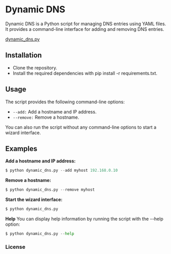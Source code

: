 # Dynamic DNS
Dynamic DNS is a Python script for managing DNS entries using YAML files. It provides a command-line interface for adding and removing DNS entries.

[dynamic_dns.py](../2_ansible_config/dynamic_dns.py)
## Installation
* Clone the repository.
* Install the required dependencies with pip install -r requirements.txt.

## Usage
The script provides the following command-line options:

* `--add:` Add a hostname and IP address.
* `--remove:` Remove a hostname.

You can also run the script without any command-line options to start a wizard interface.

## Examples
**Add a hostname and IP address:**

```python
$ python dynamic_dns.py --add myhost 192.168.0.10
```

**Remove a hostname:**
```python 
$ python dynamic_dns.py --remove myhost
```

**Start the wizard interface:**
```python 
$ python dynamic_dns.py
```

**Help**
You can display help information by running the script with the --help option:
```python
$ python dynamic_dns.py --help
```
### License
